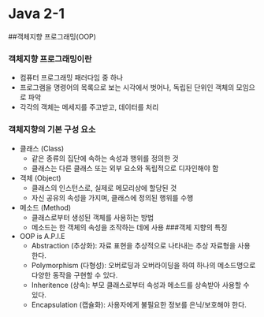 # Java 2-1
##객체지향 프로그래밍(OOP)
### 객체지향 프로그래밍이란
 * 컴퓨터 프로그래밍 패러다임 중 하나
 * 프로그램을 명령어의 목록으로 보는 시각에서 벗어나, 독립된 단위인 객체의 모임으로 파악
 * 각각의 객체는 메세지를 주고받고, 데이터를 처리
### 객체지향의 기본 구성 요소
* 클래스 (Class)
  * 같은 종류의 집단에 속하는 속성과 행위를 정의한 것
  * 클래스는 다른 클래스 또는 외부 요소와 독립적으로 디자인해야 함
* 객체 (Object)
  * 클래스의 인스턴스로, 실제로 메모리상에 할당된 것
  * 자신 공유의 속성을 가지며, 클래스에 정의된 행위를 수행
* 메소드 (Method)
  * 클래스로부터 생성된 객체를 사용하는 방법
  * 메소드는 한 객체의 속성을 조작하는 데에 사용
###객체 지향의 특징
 * OOP is A.P.I.E
    * Abstraction (추상화): 자료 표현을 추상적으로 나타내는 추상 자료형을 사용한다.
    * Polymorphism (다형성): 오버로딩과 오버라이딩을 하여 하나의 메소드명으로 다양한 동작을 구현할 수 있다.
    * Inheritence (상속): 부모 클래스로부터 속성과 메소드를 상속받아 사용할 수 있다.
    * Encapsulation (캡슐화): 사용자에게 불필요한 정보를 은닉/보호해야 한다.